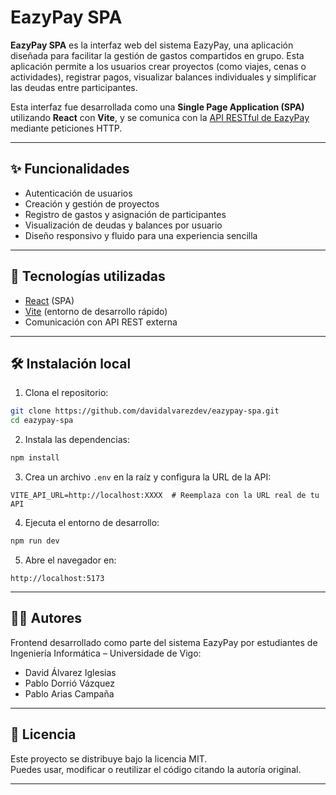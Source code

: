 # EazyPay SPA

**EazyPay SPA** es la interfaz web del sistema EazyPay, una aplicación diseñada para facilitar la gestión de gastos compartidos en grupo. Esta aplicación permite a los usuarios crear proyectos (como viajes, cenas o actividades), registrar pagos, visualizar balances individuales y simplificar las deudas entre participantes.

Esta interfaz fue desarrollada como una **Single Page Application (SPA)** utilizando **React** con **Vite**, y se comunica con la [API RESTful de EazyPay](https://github.com/davidvrz/EazyPay-API) mediante peticiones HTTP.

---

## ✨ Funcionalidades

- Autenticación de usuarios
- Creación y gestión de proyectos
- Registro de gastos y asignación de participantes
- Visualización de deudas y balances por usuario
- Diseño responsivo y fluido para una experiencia sencilla

---

## 🚀 Tecnologías utilizadas

- [React](https://reactjs.org/) (SPA)
- [Vite](https://vitejs.dev/) (entorno de desarrollo rápido)
- Comunicación con API REST externa

---

## 🛠️ Instalación local

1. Clona el repositorio:

```bash
git clone https://github.com/davidalvarezdev/eazypay-spa.git
cd eazypay-spa
```

2. Instala las dependencias:

```bash
npm install
```

3. Crea un archivo `.env` en la raíz y configura la URL de la API:

```env
VITE_API_URL=http://localhost:XXXX  # Reemplaza con la URL real de tu API
```

4. Ejecuta el entorno de desarrollo:

```bash
npm run dev
```

5. Abre el navegador en:

```
http://localhost:5173
```

---

## 👨‍💻 Autores

Frontend desarrollado como parte del sistema EazyPay por estudiantes de Ingeniería Informática – Universidade de Vigo:

- David Álvarez Iglesias
- Pablo Dorrió Vázquez  
- Pablo Arias Campaña  

---

## 📄 Licencia

Este proyecto se distribuye bajo la licencia MIT.  
Puedes usar, modificar o reutilizar el código citando la autoría original.

---
